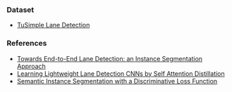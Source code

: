 ### Dataset ###
- [TuSimple Lane Detection](https://github.com/TuSimple/tusimple-benchmark/issues/3)

### References ###
- [Towards End-to-End Lane Detection: an Instance Segmentation Approach](https://arxiv.org/pdf/1802.05591.pdf)
- [Learning Lightweight Lane Detection CNNs by Self Attention Distillation](https://arxiv.org/pdf/1908.00821.pdf)
- [Semantic Instance Segmentation with a Discriminative Loss Function](https://arxiv.org/pdf/1708.02551.pdf)
